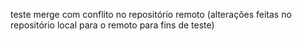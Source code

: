 teste merge com conflito no repositório remoto (alterações feitas no repositório local para o remoto para fins de teste)
